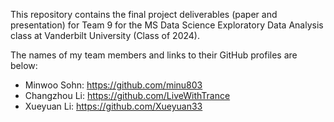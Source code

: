 This repository contains the final project deliverables (paper and presentation) for Team 9 for the MS Data Science Exploratory Data Analysis class at Vanderbilt University (Class of 2024).

The names of my team members and links to their GitHub profiles are below:

* Minwoo Sohn: https://github.com/minu803
* Changzhou Li: https://github.com/LiveWithTrance
* Xueyuan Li: https://github.com/Xueyuan33
